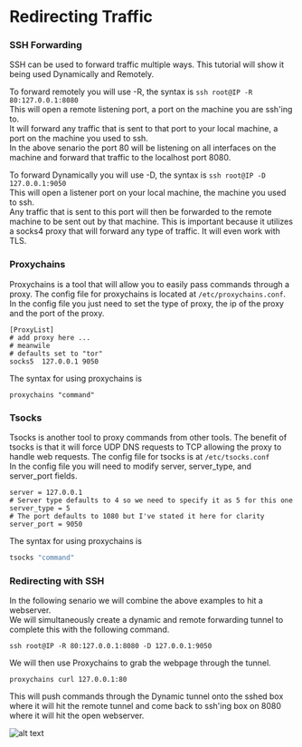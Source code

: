 # Redirecting Traffic


### SSH Forwarding

SSH can be used to forward traffic multiple ways.  This tutorial will show it being used Dynamically and Remotely.

To forward remotely you will use -R, the syntax is `ssh root@IP -R 80:127.0.0.1:8080`   
This will open a remote listening port, a port on the machine you are ssh'ing to.   
It will forward any traffic that is sent to that port to your local machine, a port on the machine you used to ssh.   
In the above senario the port 80 will be listening on all interfaces on the machine and forward that traffic to the localhost port 8080.   

To forward Dynamically you will use -D, the syntax is `ssh root@IP -D 127.0.0.1:9050`   
This will open a listener port on your local machine, the machine you used to ssh.   
Any traffic that is sent to this port will then be forwarded to the remote machine to be sent out by that machine.
This is important because it utilizes a socks4 proxy that will forward any type of traffic.  It will even work with TLS.   

### Proxychains

Proxychains is a tool that will allow you to easily pass commands through a proxy.  The config file for proxychains is located at `/etc/proxychains.conf`.   
In the config file you just need to set the type of proxy, the ip of the proxy and the port of the proxy.  
```vim
[ProxyList]
# add proxy here ...
# meanwile
# defaults set to "tor"
socks5  127.0.0.1 9050
```

The syntax for using proxychains is 
```
proxychains "command"
```   

### Tsocks

Tsocks is another tool to proxy commands from other tools.  The benefit of tsocks is that it will force UDP DNS requests to TCP allowing the proxy to handle web requests.  The config file for tsocks is at `/etc/tsocks.conf`   
In the config file you will need to modify server, server_type, and server_port fields.   
```vim
server = 127.0.0.1
# Server type defaults to 4 so we need to specify it as 5 for this one
server_type = 5
# The port defaults to 1080 but I've stated it here for clarity 
server_port = 9050
```   
The syntax for using proxychains is   
 ```bash
 tsocks "command"
```


### Redirecting with SSH

In the following senario we will combine the above examples to hit a webserver.   
We will simultaneously create a dynamic and remote forwarding tunnel to complete this with the following command.   
```
ssh root@IP -R 80:127.0.0.1:8080 -D 127.0.0.1:9050
```   
We will then use Proxychains to grab the webpage through the tunnel.   
```
proxychains curl 127.0.0.1:80
```   
This will push commands through the Dynamic tunnel onto the sshed box where it will hit the remote tunnel and come back to ssh'ing box on 8080 where it will hit the open webserver.   

![alt text](https://github.com/vipertooth/Notes/blob/master/digitalocean/tunneling_proxychains.png)

